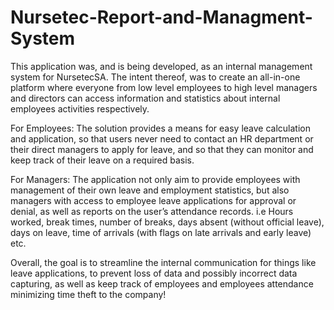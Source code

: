 # Nursetec-Report-and-Managment-System

This application was, and is being developed, as an internal management system for NursetecSA.
The intent thereof, was to create an all-in-one platform where everyone from low level employees to high level managers and directors can access information and statistics about internal employees activities respectively.

For Employees:
The solution provides a means for easy leave calculation and application, so that users never need to contact an HR department or their direct managers to apply for leave, and so that they can monitor and keep track of their leave on a required basis.

For Managers:
The application not only aim to provide employees with management of their own leave and employment statistics, but also managers with access to employee leave applications for approval or denial, as well as reports on the user’s attendance records. i.e Hours worked, break times, number of breaks, days absent (without official leave), days on leave, time of arrivals (with flags on late arrivals and early leave) etc.

Overall, the goal is to streamline the internal communication for things like leave applications, to prevent loss of data and possibly incorrect data capturing, as well as keep track of employees and employees attendance minimizing time theft to the company!

